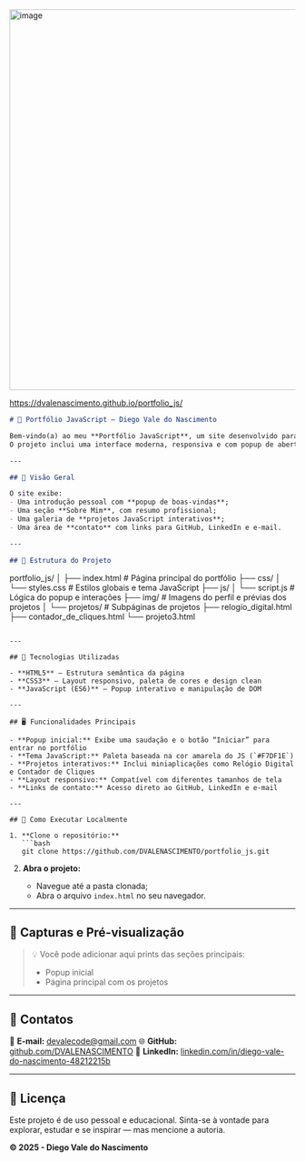<img width="1166" height="670" alt="image" src="https://github.com/user-attachments/assets/7878d4c4-504b-4074-bfea-feb063621c3a" />

https://dvalenascimento.github.io/portfolio_js/
```markdown
# 💼 Portfólio JavaScript – Diego Vale do Nascimento

Bem-vindo(a) ao meu **Portfólio JavaScript**, um site desenvolvido para apresentar meus projetos front-end e demonstrar minhas habilidades em **HTML, CSS e JavaScript**.  
O projeto inclui uma interface moderna, responsiva e com popup de abertura interativo.

---

## 🧭 Visão Geral

O site exibe:
- Uma introdução pessoal com **popup de boas-vindas**;
- Uma seção **Sobre Mim**, com resumo profissional;
- Uma galeria de **projetos JavaScript interativos**;
- Uma área de **contato** com links para GitHub, LinkedIn e e-mail.

---

## 🧱 Estrutura do Projeto

```

portfolio_js/
│
├── index.html          # Página principal do portfólio
├── css/
│   └── styles.css      # Estilos globais e tema JavaScript
├── js/
│   └── script.js       # Lógica do popup e interações
├── img/                # Imagens do perfil e prévias dos projetos
│
└── projetos/           # Subpáginas de projetos
├── relogio_digital.html
├── contador_de_cliques.html
└── projeto3.html

````

---

## 🎨 Tecnologias Utilizadas

- **HTML5** – Estrutura semântica da página  
- **CSS3** – Layout responsivo, paleta de cores e design clean  
- **JavaScript (ES6)** – Popup interativo e manipulação de DOM  

---

## 🖥️ Funcionalidades Principais

- **Popup inicial:** Exibe uma saudação e o botão “Iniciar” para entrar no portfólio  
- **Tema JavaScript:** Paleta baseada na cor amarela do JS (`#F7DF1E`)  
- **Projetos interativos:** Inclui miniaplicações como Relógio Digital e Contador de Cliques  
- **Layout responsivo:** Compatível com diferentes tamanhos de tela  
- **Links de contato:** Acesso direto ao GitHub, LinkedIn e e-mail  

---

## 🚀 Como Executar Localmente

1. **Clone o repositório:**
   ```bash
   git clone https://github.com/DVALENASCIMENTO/portfolio_js.git
````

2. **Abra o projeto:**

   * Navegue até a pasta clonada;
   * Abra o arquivo `index.html` no seu navegador.

---

## 📸 Capturas e Pré-visualização

> 💡 Você pode adicionar aqui prints das seções principais:
>
> * Popup inicial
> * Página principal com os projetos

---

## 🔗 Contatos

📧 **E-mail:** [devalecode@gmail.com](mailto:devalecode@gmail.com)
🌐 **GitHub:** [github.com/DVALENASCIMENTO](https://github.com/DVALENASCIMENTO)
💼 **LinkedIn:** [linkedin.com/in/diego-vale-do-nascimento-48212215b](https://www.linkedin.com/in/diego-vale-do-nascimento-48212215b/)

---

## 📝 Licença

Este projeto é de uso pessoal e educacional.
Sinta-se à vontade para explorar, estudar e se inspirar — mas mencione a autoria.

**© 2025 - Diego Vale do Nascimento**

